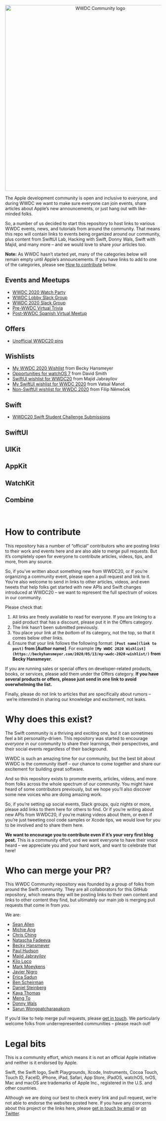 
<p align="center">
    <img src="https://www.hackingwithswift.com/files/wwdc/wwdc-community.png" alt="WWDC Community logo" width="600" />
</p>

The Apple development community is open and inclusive to everyone, and during WWDC we want to make sure everyone can join events, share articles about Apple’s new announcements, or just hang out with like-minded folks.

So, a number of us decided to start this repository to host links to various WWDC events, news, and tutorials from around the community. That means this repo will contain links to events being organized around our community, plus content from SwiftUI Lab, Hacking with Swift, Donny Wals, Swift with Majid, and many more – and we would love to share *your* articles too.

**Note:** As WWDC hasn’t started yet, many of the categories below will remain empty until Apple’s announcements. If you have links to add to one of the categories, please see [How to contribute](#how-to-contribute) below.


## Events and Meetups

* [WWDC 2020 Watch Party](https://wwdcwatch.party/)
* [WWDC Lobby Slack Group](https://join.slack.com/t/wwdclobby/shared_invite/zt-exexjgib-b2r4elj20~CTaceV8X0AjA)
* [WWDC 2020 Slack Group](https://join.slack.com/t/wwdc2020/shared_invite/zt-f57y2mds-wouB8dunQX7JLLrgKlwJ0A)
* [Pre-WWDC Virtual Trivia](https://www.eventbrite.com/e/pre-wwdc-virtual-trivia-tickets-108879668018)
* [Post-WWDC Spanish Virtual Meetup](https://www.meetup.com/es-ES/NSCoder-Night-Madrid/events/271330253/)

## Offers

* [Unofficial WWDC20 pins](https://www.kickstarter.com/projects/josephslinker/wwdc-2020-pin-set)

## Wishlists

* [My WWDC 2020 Wishlist](https://beckyhansmeyer.com/2020/05/13/my-wwdc-2020-wishlist/) from Becky Hansmeyer
* [Opportunities for watchOS 7](https://www.david-smith.org/blog/2020/05/15/opportunities-for-watchos-7/) from David Smith
* [SwiftUI wishlist for WWDC20](https://swiftwithmajid.com/2020/06/10/swiftui-wishlist-for-wwdc20/) from Majid Jabrayilov
* [My SwiftUI wishlist for WWDC 2020](https://vmanot.com/my-swiftui-wishlist-for-wwdc-2020) from Vatsal Manot
* [Non-SwiftUI wishlist for WWDC 2020](https://nemecek.be/blog/27/non-swiftui-wishlist-for-wwdc-2020) from Filip Němeček

## Swift

* [WWDC20 Swift Student Challenge Submissions](https://wwdc.github.io/2020/)

## SwiftUI

## UIKit

## AppKit

## WatchKit

## Combine

<p>&nbsp;</p>

# How to contribute

This repository has a number of “official” contributors who are posting links to their work and events here and are also able to merge pull requests. But it’s completely open for everyone to contribute articles, videos, tips, and more, from any source.

So, if you’ve written about something new from WWDC20, or if you’re organizing a community event, please open a pull request and link to it. You’re also welcome to send in links to other articles, videos, and even tweets that help folks get started with new APIs and Swift changes introduced at WWDC20 – we want to represent the full spectrum of voices in our community.

Please check that:

1. All links are freely available to read for everyone. If you are linking to a paid product that has a discount, please put it in the Offers category.
2. The link hasn’t been submitted previously.
3. You place your link at the *bottom* of its category, not the top, so that it comes below other links.
4. Ensure that your link follows the following format: **`[Post name](link to post)` from [Author name]**. For example **`[My WWDC 2020 Wishlist](https://beckyhansmeyer.com/2020/05/13/my-wwdc-2020-wishlist/)` from Becky Hansmeyer**.

If you are running sales or special offers on developer-related products, books, or services, please add them under the Offers category. **If you have several products or offers, please just send in one link to avoid overwhelming the list.**

Finally, please do not link to articles that are specifically about rumors – we’re interested in sharing our knowledge and excitement, not leaks.

# Why does this exist?

The Swift community is a thriving and exciting one, but it can sometimes feel a bit personality-driven. This repository was started to encourage *everyone* in our community to share their learnings, their perspectives, and their social events regardless of their background.

WWDC is such an amazing time for our community, but the best bit about WWDC is the community itself – our chance to come together and share our excitement for building great software.

And so this repository exists to promote events, articles, videos, and more from folks across the whole spectrum of our community. You might have heard of some contributors previously, but we hope you’ll also discover some new voices who are doing amazing work.

So, if you’re setting up social events, Slack groups, quiz nights or more, please add links to them here for others to find. Or if you’re writing about new APIs from WWDC20, if you’re making videos about them, or even if you’re just tweeting cool code samples or Xcode tips, we would love for you to be involved and to share them here.

**We want to encourage you to contribute even if it’s your very first blog post.** This is a community effort, and we want everyone to have their voice heard – we appreciate you and your hard work, and want to celebrate that here!


# Who can merge your PR?

This WWDC Community repository was founded by a group of folks from around the Swift community. They are all collaborators for this GitHub repository, which means they will be posting links to their own content and links to other content they find, but ultimately our main job is merging pull requests that come in from *you*.

We are:

- [Sean Allen](https://twitter.com/seanallen_dev)
- [Michie Ang](https://twitter.com/michieriffic)
- [Chris Ching](https://twitter.com/codewithchris)
- [Natascha Fadeeva](https://twitter.com/tanaschita)
- [Becky Hansmeyer](https://twitter.com/bhansmeyer)
- [Paul Hudson](https://twitter.com/twostraws)
- [Majid Jabrayilov](https://twitter.com/mecid)
- [Kilo Loco](https://twitter.com/kilo_loco)
- [Mark Moeykens](https://twitter.com/BigMtnStudio)
- [Javier Nigro](https://twitter.com/swiftuilab)
- [Erica Sadun](https://twitter.com/ericasadun)
- [Ben Scheirman](https://twitter.com/subdigital)
- [Daniel Steinberg](https://twitter.com/dimsumthinking)
- [Kaya Thomas](https://twitter.com/kthomas901)
- [Meng To](https://twitter.com/mengto)
- [Donny Wals](https://twitter.com/donnywals)
- [Sarun Wongpatcharapakorn](https://twitter.com/sarunw)

If you’d like to help merge pull requests, please [get in touch](http://twitter.com/twostraws). We particularly welcome folks from underrepresented communities – please reach out!


# Legal bits

This is a community effort, which means it is not an official Apple initiative and neither is it endorsed by Apple.

Swift, the Swift logo, Swift Playgrounds, Xcode, Instruments, Cocoa Touch, Touch ID, FaceID, iPhone, iPad, Safari, App Store, iPadOS, watchOS, tvOS, Mac and macOS are trademarks of Apple Inc., registered in the U.S. and other countries.

Although we are doing our best to check every link and pull request, we’re not able to endorse the websites posted here. If you have any concerns about this project or the links here, please [get in touch by email](mailto:paul@hackingwithswift.com) or [on Twitter](https://twitter.com/twostraws).
